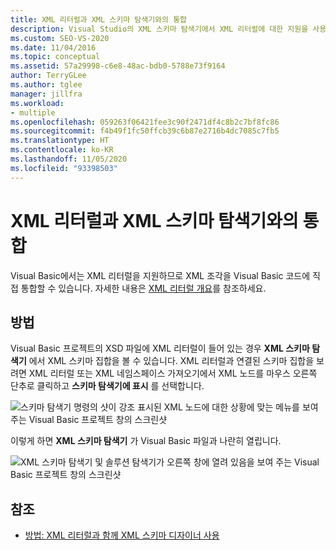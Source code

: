 ```yaml
---
title: XML 리터럴과 XML 스키마 탐색기와의 통합
description: Visual Studio의 XML 스키마 탐색기에서 XML 리터럴에 대한 지원을 사용하여 XML 조각을 Visual Basic 코드에 직접 통합하는 방법을 알아봅니다.
ms.custom: SEO-VS-2020
ms.date: 11/04/2016
ms.topic: conceptual
ms.assetid: 57a29998-c6e8-48ac-bdb0-5788e73f9164
author: TerryGLee
ms.author: tglee
manager: jillfra
ms.workload:
- multiple
ms.openlocfilehash: 059263f06421fee3c90f2471df4c8b2c7bf8fc86
ms.sourcegitcommit: f4b49f1fc50ffcb39c6b87e2716b4dc7085c7fb5
ms.translationtype: HT
ms.contentlocale: ko-KR
ms.lasthandoff: 11/05/2020
ms.locfileid: "93398503"
---
```

# <a name="integration-of-xml-literals-with-xml-schema-explorer"></a>XML 리터럴과 XML 스키마 탐색기와의 통합

Visual Basic에서는 XML 리터럴을 지원하므로 XML 조각을 Visual Basic 코드에 직접 통합할 수 있습니다. 자세한 내용은 [XML 리터럴 개요](/dotnet/visual-basic/programming-guide/language-features/xml/xml-literals-overview)를 참조하세요.

## <a name="how-to"></a>방법

Visual Basic 프로젝트의 XSD 파일에 XML 리터럴이 들어 있는 경우 **XML 스키마 탐색기** 에서 XML 스키마 집합을 볼 수 있습니다. XML 리터럴과 연결된 스키마 집합을 보려면 XML 리터럴 또는 XML 네임스페이스 가져오기에서 XML 노드를 마우스 오른쪽 단추로 클릭하고 **스키마 탐색기에 표시** 를 선택합니다.

![스키마 탐색기 명령의 샷이 강조 표시된 XML 노드에 대한 상황에 맞는 메뉴를 보여 주는 Visual Basic 프로젝트 창의 스크린샷](../xml-tools/media/vbxmlliteralswithxmlschemaexplorer1.gif)

이렇게 하면 **XML 스키마 탐색기** 가 Visual Basic 파일과 나란히 열립니다.

![XML 스키마 탐색기 및 솔루션 탐색기가 오른쪽 창에 열려 있음을 보여 주는 Visual Basic 프로젝트 창의 스크린샷](../xml-tools/media/vbxmlliteralswithxmlschemaexplorer2.gif)

## <a name="see-also"></a>참조

- [방법: XML 리터럴과 함께 XML 스키마 디자이너 사용](../xml-tools/how-to-use-the-xml-schema-designer-with-xml-literals.md)
